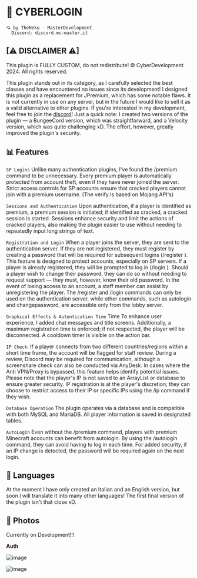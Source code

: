 # 🚀 CYBERLOGIN

```
💘 by TheNeku - MasterDevelopment
  Discord: discord.mc-master.it
```

## [⚠ DISCLAIMER ⚠]
This plugin is FULLY CUSTOM, do not redistribute! © CyberDevelopment 2024. All rights reserved.

This plugin stands out in its category, as I carefully selected the best classes and have encountered no issues since its development! I designed this plugin as a replacement for JPremium, which has some notable flaws. It is not currently in use on any server, but in the future I would like to sell it as a valid alternative to other plugins. If you're interested in my development, feel free to join the [discord](https://discord.gg/usbXCnH4AC)!
Just a quick note: I created two versions of the plugin — a BungeeCord version, which was straightforward, and a Velocity version, which was quite challenging xD. The effort, however, greatly improved the plugin's security.

## 📊 Features

`SP Logins` Unlike many authentication plugins, I've found the /premium command to be unnecessary. Every premium player is automatically protected from account theft, even if they have never joined the server. Strict access controls for SP accounts ensure that cracked players cannot join with a premium username. (The verify Is based on Mojang API's)

`Sessions and Authentication` Upon authentication, if a player is identified as premium, a premium session is initiated; if identified as cracked, a cracked session is started. Sessions enhance security and limit the actions of cracked players, also making the plugin easier to use without needing to repeatedly input long strings of text.

`Registration and Login` When a player joins the server, they are sent to the authentication server. If they are not registered, they must register by creating a password that will be required for subsequent logins (/register <password> <password>). This feature is designed to protect accounts, especially on SP servers. If a player is already registered, they will be prompted to log in (/login <password>). Should a player wish to change their password, they can do so without needing to request support — they must, however, know their old password. In the event of losing access to an account, a staff member can assist by unregistering the player. The /register and /login commands can only be used on the authentication server, while other commands, such as autologin and changepassword, are accessible only from the lobby server.

`Graphical Effects & Autentication Time` Time To enhance user experience, I added chat messages and title screens. Additionally, a maximum registration time is enforced; if not respected, the player will be disconnected. A cooldown timer is visible on the action bar.

`IP Check`: If a player connects from two different countries/regions within a short time frame, the account will be flagged for staff review. During a review, Discord may be required for communication, although a screenshare check can also be conducted via AnyDesk. In cases where the Anti VPN/Proxy is bypassed, this feature helps identify potential issues. Please note that the player's IP is not saved to an ArrayList or database to ensure greater security. IP registration is at the player's discretion; they can choose to restrict access to their IP or specific IPs using the /ip command if they wish.

`Database Operation` The plugin operates via a database and is compatible with both MySQL and MariaDB. All player information is saved in designated tables.

`AutoLogin` Even without the /premium command, players with premium Minecraft accounts can benefit from autologin. By using the /autologin command, they can avoid having to log in each time. For added security, if an IP change is detected, the password will be required again on the next login.

## 📖 Languages

At the moment I have only created an Italian and an English version, but soon I will translate it into many other languages! The first final version of the plugin isn't that close xD.

## 📸 Photos

Currently on Development!!!

**Auth**

![image](https://github.com/user-attachments/assets/dba51fa6-39ec-4080-aafd-57e89b36bbe4)

![image](https://github.com/user-attachments/assets/95c45f33-f00e-4b50-917e-7733f7029476)


